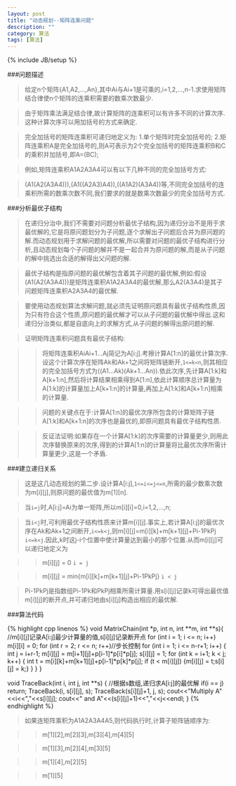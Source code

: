 ```yaml
---
layout: post
title: "动态规划--矩阵连乘问题"
description: ""
category: 算法
tags: [算法]
---
```

{% include JB/setup %}

###问题描述

>给定n个矩阵{A1,A2,...,An},其中Ai与Ai+1是可乘的,i=1,2,...,n-1.求使用矩阵结合律使n个矩阵的连乘积需要的数乘次数最少.

<!--more-->
>由于矩阵乘法满足结合律,故计算矩阵的连乘积可以有许多不同的计算次序.这种计算次序可以用加括号的方式来确定.

>完全加括号的矩阵连乘积可递归地定义为:
>1.单个矩阵时完全加括号的;
>2.矩阵连乘积A是完全加括号的,则A可表示为2个完全加括号的矩阵连乘积B和C的乘积并加括号,即A=(BC);

>例如,矩阵连乘积A1A2A3A4可以有以下几种不同的完全加括号方式:

>\(A1\(A2\(A3A4\)\)\),\(A1\(\(A2A3\)A4\)\),\(\(A1A2\)\(A3A4\)\)等,不同完全加括号的连乘积所需的数乘次数不同,我们要求的就是数乘次数最少的完全加括号方式.

###分析最优子结构

>在递归分治中,我们不需要对问题分析最优子结构,因为递归分治不是用于求最优解的,它是将原问题划分为子问题,逐个求解出子问题后合并为原问题的解.而动态规划用于求解问题的最优解,所以需要对问题的最优子结构进行分析,且动态规划每个子问题的解并不是一起合并为原问题的解,而是从子问题的解中挑选出合适的解得出父问题的解.

>最优子结构是指原问题的最优解包含着其子问题的最优解,例如:假设\(A1\(A2\(A3A4\)\)\)是矩阵连乘积A1A2A3A4的最优解,那么A2\(A3A4\)是其子问题矩阵连乘积A2A3A4的最优解.

>要使用动态规划算法求解问题,就必须先证明原问题具有最优子结构性质,因为只有符合这个性质,原问题的最优解才可以从子问题的最优解中得出.这和递归分治类似,都是自底向上的求解方式,从子问题的解得出原问题的解.

>证明矩阵连乘积问题具有最优子结构:

>>将矩阵连乘积AiAi+1...Aj简记为A\[i:j\].考擦计算A\[1:n\]的最优计算次序.设这个计算次序在矩阵Ak和Ak+1之间将矩阵链断开,`1<=k<n`,则其相应的完全加括号方式为\(\(A1...Ak\)\(Ak+1...An\)\).依此次序,先计算A\[1:k\]和A\[k+1:n\],然后将计算结果相乘得到A\[1:n\],依此计算顺序总计算量为A\[1:k\]的计算量加上A\[k+1:n\]的计算量,再加上A\[1:k\]和A\[k+1:n\]相乘的计算量.

>>问题的关键点在于:计算A\[1:n\]的最优次序所包含的计算矩阵子链A\[1:k\]和A\[k+1:n\]的次序也是最优的,即原问题具有最优子结构性质.

>>反证法证明:如果存在一个计算A\[1:k\]的次序需要的计算量更少,则用此次序替换原来的次序,得到的计算A\[1:n\]的计算量将比最优次序所需计算量更少,这是一个矛盾.

###建立递归关系

>这是这几动态规划的第二步.设计算A\[i:j\],`1<=i<=j<=n`,所需的最少数乘次数为m\[i\]\[j\],则原问题的最优值为m\[1\]\[n\].

>当`i=j`时,A\[i:j\]=Ai为单一矩阵,所以m\[i\]\[i\]=0,i=1,2,...,n;

>当`i<j`时,可利用最优子结构性质来计算m\[i\]\[j\].事实上,若计算A\[i:j\]的最优次序在Ak和Ak+1之间断开,`i<=k<j`,则m\[i\]\[j\]=m\[i\]\[k\]+m\[k+1\]\[j\]+Pi-1PkPj    `i<=k<j`.因此,k时这j-i个位置中使计算量达到最小的那个位置.从而m\[i\]\[j\]可以递归地定义为

>>m\[i\]\[j\] = 0    `i = j`

>>m\[i\]\[j\] = min{m\[i\]\[k\]+m\[k+1\]\[j\]+Pi-1PkPj}    `i < j`

>Pi-1PkPj是指数组Pi-1Pk和PkPj相乘所需计算量.用s\[i\]\[j\]记录k可得出最优值m\[i\]\[j\]的断开点,并可递归地由s\[i\]\[j\]构造出相应的最优解.

###算法代码

{% highlight cpp linenos %}
void MatrixChain(int *p, int n, int **m, int **s){
    //m[i][j]记录A[i:j]最少计算量的值,s[i][j]记录断开点
    for (int i = 1; i <= n; i++) m[i][i] = 0;
    for (int r = 2; r <= n; r++)//步长控制
        for (int i = 1; i <= n-r+1; i++) {
            int j = i+r-1;
            m[i][j] = m[i+1][j]+p[i-1]*p[i]*p[j];
            s[i][j] = 1;
            for (int k = i+1; k < j; k++) {
                int t = m[i][k]+m[k+1][j]+p[i-1]*p[k]*p[j];
                if (t < m[i][j]) {m[i][j] = t;s[i][j] = k;}
            }
        }
}

void TraceBack(int i, int j, int **s) {
    //根据s数组,递归求A[i:j]的最优解
    if(i == j) return;
    TraceBack(i, s[i][j], s);
    TraceBack(s[i][j]+1, j, s);
    cout<<"Multiply A"<<i<<","<<s[i][j];
    cout<<" and A"<<(s[i][j]+1)<<","<<j<<endl;
}
{% endhighlight %}

>如果连矩阵乘积为A1A2A3A4A5,则代码执行时,计算子矩阵链顺序为:

>>m\[1\]\[2\],m\[2\]\[3\],m\[3\]\[4\],m\[4\]\[5\]

>>m\[1\]\[3\],m\[2\]\[4\],m\[3\]\[5\]

>>m\[1\]\[4\],m\[2\]\[5\]

>>m\[1\]\[5\]